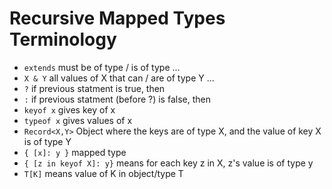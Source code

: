 # Recursive Mapped Types Terminology

- `extends` must be of type / is of type ...
- `X & Y` all values of X that can / are of type Y ...
- `?` if previous statment is true, then
- `:` if previous statment (before ?) is false, then
- `keyof x` gives key of x
- `typeof x` gives values of x
- `Record<X,Y>` Object where the keys are of type X, and the value of key X is of type Y
- `{ [x]: y }` mapped type
- `{ [z in keyof X]: y}` means for each key z in X, z's value is of type y
- `T[K]` means value of K in object/type T
